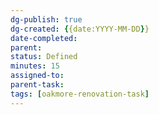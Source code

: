 ```yaml
---
dg-publish: true
dg-created: {{date:YYYY-MM-DD}}
date-completed:
parent: 
status: Defined
minutes: 15
assigned-to: 
parent-task:
tags: [oakmore-renovation-task]
---
```


